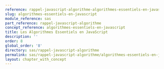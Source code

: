 ```yaml
---
reference: rappel-javascript-algorithme-algorithmes-essentiels-en-javascript
slug: algorithmes-essentiels-en-javascript
module_reference: sas
part_reference: rappel-javascript-algorithme
concept_reference: algorithmes-essentiels-en-javascript
title: Les Algorithmes Essentiels en JavaScript
description: ''
order: 8
global_order: '8'
directory: sas/rappel-javascript-algorithme
permalink: sas/rappel-javascript-algorithme/algorithmes-essentiels-en-javascript
layout: chapter_with_concept
---
```

